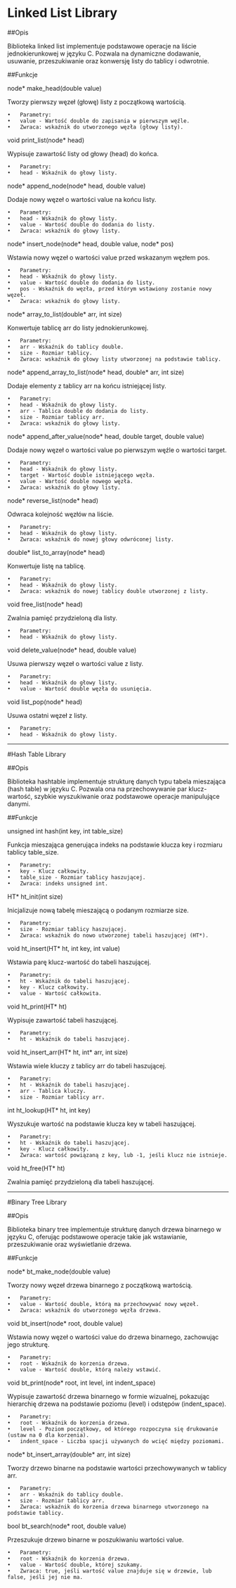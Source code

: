 # Linked List Library

##Opis

Biblioteka linked list implementuje podstawowe operacje na liście jednokierunkowej w języku C. Pozwala na dynamiczne dodawanie, usuwanie, przeszukiwanie oraz konwersję listy do tablicy i odwrotnie.

##Funkcje

node* make_head(double value)

Tworzy pierwszy węzeł (głowę) listy z początkową wartością.

	•	Parametry:
	•	value - Wartość double do zapisania w pierwszym węźle.
	•	Zwraca: wskaźnik do utworzonego węzła (głowy listy).

void print_list(node* head)

Wypisuje zawartość listy od głowy (head) do końca.

	•	Parametry:
	•	head - Wskaźnik do głowy listy.

node* append_node(node* head, double value)

Dodaje nowy węzeł o wartości value na końcu listy.

	•	Parametry:
	•	head - Wskaźnik do głowy listy.
	•	value - Wartość double do dodania do listy.
	•	Zwraca: wskaźnik do głowy listy.

node* insert_node(node* head, double value, node* pos)

Wstawia nowy węzeł o wartości value przed wskazanym węzłem pos.

	•	Parametry:
	•	head - Wskaźnik do głowy listy.
	•	value - Wartość double do dodania do listy.
	•	pos - Wskaźnik do węzła, przed którym wstawiony zostanie nowy węzeł.
	•	Zwraca: wskaźnik do głowy listy.

node* array_to_list(double* arr, int size)

Konwertuje tablicę arr do listy jednokierunkowej.

	•	Parametry:
	•	arr - Wskaźnik do tablicy double.
	•	size - Rozmiar tablicy.
	•	Zwraca: wskaźnik do głowy listy utworzonej na podstawie tablicy.

node* append_array_to_list(node* head, double* arr, int size)

Dodaje elementy z tablicy arr na końcu istniejącej listy.

	•	Parametry:
	•	head - Wskaźnik do głowy listy.
	•	arr - Tablica double do dodania do listy.
	•	size - Rozmiar tablicy arr.
	•	Zwraca: wskaźnik do głowy listy.

node* append_after_value(node* head, double target, double value)

Dodaje nowy węzeł o wartości value po pierwszym węźle o wartości target.

	•	Parametry:
	•	head - Wskaźnik do głowy listy.
	•	target - Wartość double istniejącego węzła.
	•	value - Wartość double nowego węzła.
	•	Zwraca: wskaźnik do głowy listy.

node* reverse_list(node* head)

Odwraca kolejność węzłów na liście.

	•	Parametry:
	•	head - Wskaźnik do głowy listy.
	•	Zwraca: wskaźnik do nowej głowy odwróconej listy.

double* list_to_array(node* head)

Konwertuje listę na tablicę.

	•	Parametry:
	•	head - Wskaźnik do głowy listy.
	•	Zwraca: wskaźnik do nowej tablicy double utworzonej z listy.

void free_list(node* head)

Zwalnia pamięć przydzieloną dla listy.

	•	Parametry:
	•	head - Wskaźnik do głowy listy.

void delete_value(node* head, double value)

Usuwa pierwszy węzeł o wartości value z listy.

	•	Parametry:
	•	head - Wskaźnik do głowy listy.
	•	value - Wartość double węzła do usunięcia.

void list_pop(node* head)

Usuwa ostatni węzeł z listy.

	•	Parametry:
	•	head - Wskaźnik do głowy listy.

 
-----------------------------------------------------------------------------------------------------------------------------------

#Hash Table Library

##Opis

Biblioteka hashtable implementuje strukturę danych typu tabela mieszająca (hash table) w języku C. Pozwala ona na przechowywanie par klucz-wartość, szybkie wyszukiwanie oraz podstawowe operacje manipulujące danymi.

##Funkcje

unsigned int hash(int key, int table_size)

Funkcja mieszająca generująca indeks na podstawie klucza key i rozmiaru tablicy table_size.

	•	Parametry:
	•	key - Klucz całkowity.
	•	table_size - Rozmiar tablicy haszującej.
	•	Zwraca: indeks unsigned int.

HT* ht_init(int size)

Inicjalizuje nową tabelę mieszającą o podanym rozmiarze size.

	•	Parametry:
	•	size - Rozmiar tablicy haszującej.
	•	Zwraca: wskaźnik do nowo utworzonej tabeli haszującej (HT*).

void ht_insert(HT* ht, int key, int value)

Wstawia parę klucz-wartość do tabeli haszującej.

	•	Parametry:
	•	ht - Wskaźnik do tabeli haszującej.
	•	key - Klucz całkowity.
	•	value - Wartość całkowita.

void ht_print(HT* ht)

Wypisuje zawartość tabeli haszującej.

	•	Parametry:
	•	ht - Wskaźnik do tabeli haszującej.

void ht_insert_arr(HT* ht, int* arr, int size)

Wstawia wiele kluczy z tablicy arr do tabeli haszującej.

	•	Parametry:
	•	ht - Wskaźnik do tabeli haszującej.
	•	arr - Tablica kluczy.
	•	size - Rozmiar tablicy arr.

int ht_lookup(HT* ht, int key)

Wyszukuje wartość na podstawie klucza key w tabeli haszującej.

	•	Parametry:
	•	ht - Wskaźnik do tabeli haszującej.
	•	key - Klucz całkowity.
	•	Zwraca: wartość powiązaną z key, lub -1, jeśli klucz nie istnieje.

void ht_free(HT* ht)

Zwalnia pamięć przydzieloną dla tabeli haszującej.

--------------------------------------------------------------------------------------------------------------------------------------

#Binary Tree Library

##Opis

Biblioteka binary tree implementuje strukturę danych drzewa binarnego w języku C, oferując podstawowe operacje takie jak wstawianie, przeszukiwanie oraz wyświetlanie drzewa.

##Funkcje

node* bt_make_node(double value)

Tworzy nowy węzeł drzewa binarnego z początkową wartością.

	•	Parametry:
	•	value - Wartość double, którą ma przechowywać nowy węzeł.
	•	Zwraca: wskaźnik do utworzonego węzła drzewa.

void bt_insert(node* root, double value)

Wstawia nowy węzeł o wartości value do drzewa binarnego, zachowując jego strukturę.

	•	Parametry:
	•	root - Wskaźnik do korzenia drzewa.
	•	value - Wartość double, którą należy wstawić.

void bt_print(node* root, int level, int indent_space)

Wypisuje zawartość drzewa binarnego w formie wizualnej, pokazując hierarchię drzewa na podstawie poziomu (level) i odstępów (indent_space).

	•	Parametry:
	•	root - Wskaźnik do korzenia drzewa.
	•	level - Poziom początkowy, od którego rozpoczyna się drukowanie (ustaw na 0 dla korzenia).
	•	indent_space - Liczba spacji używanych do wcięć między poziomami.

node* bt_insert_array(double* arr, int size)

Tworzy drzewo binarne na podstawie wartości przechowywanych w tablicy arr.

	•	Parametry:
	•	arr - Wskaźnik do tablicy double.
	•	size - Rozmiar tablicy arr.
	•	Zwraca: wskaźnik do korzenia drzewa binarnego utworzonego na podstawie tablicy.

bool bt_search(node* root, double value)

Przeszukuje drzewo binarne w poszukiwaniu wartości value.

	•	Parametry:
	•	root - Wskaźnik do korzenia drzewa.
	•	value - Wartość double, której szukamy.
	•	Zwraca: true, jeśli wartość value znajduje się w drzewie, lub false, jeśli jej nie ma.

